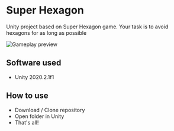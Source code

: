 # Super Hexagon
Unity project based on Super Hexagon game. Your task is to avoid hexagons for as long as possible

![Gameplay preview](https://i.gyazo.com/cbc05ebb8b6c2e3ec5897ae6d22a2441.gif)

## Software used
- Unity 2020.2.1f1

## How to use
- Download / Clone repository
- Open folder in Unity
- That's all!
